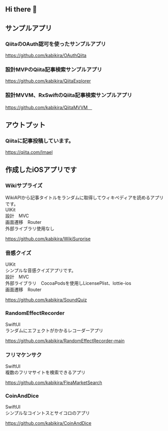 ## Hi there 👋


## サンプルアプリ　　
### QiitaのOAuth認可を使ったサンプルアプリ  
https://github.com/kabikira/OAuthQiita  

### 設計MVPのQiita記事検索サンプルアプリ
https://github.com/kabikira/QiitaExplorer

### 設計MVVM、RxSwiftのQiita記事検索サンプルアプリ　　
https://github.com/kabikira/QiitaMVVM　

## アウトプット
### Qiitaに記事投稿しています。
https://qiita.com/Imael  

## 作成したiOSアプリです

### Wikiサプライズ　
WikiAPIから記事タイトルをランダムに取得してウィキペディアを読めるアプリです。  
UIKit  
設計　MVC  
画面遷移　Router  
外部ライブラリ使用なし　  
  
https://github.com/kabikira/WikiSurprise  


### 音感クイズ
UIKit  
シンプルな音感クイズアプリです。  
設計　MVC  
外部ライブラリ　CocoaPodsを使用しLicensePlist、lottie-ios  
画面遷移　Router　  

https://github.com/kabikira/SoundQuiz  

### RandomEffectRecorder
SwiftUI  
ランダムにエフェクトがかかるレコーダーアプリ  
  
https://github.com/kabikira/RandomEffectRecorder-main  
    

### フリマケンサク
SwiftUI  
複数のフリマサイトを検索できるアプリ  
   
https://github.com/kabikira/FleaMarketSearch  

### CoinAndDice  
SwiftUI  
シンプルなコイントスとサイコロのアプリ  
  
https://github.com/kabikira/CoinAndDice  
  











<!--
**kabikira/kabikira** is a ✨ _special_ ✨ repository because its `README.md` (this file) appears on your GitHub profile.

Here are some ideas to get you started:

- 🔭 I’m currently working on ...
- 🌱 I’m currently learning ...
- 👯 I’m looking to collaborate on ...
- 🤔 I’m looking for help with ...
- 💬 Ask me about ...
- 📫 How to reach me: ...
- 😄 Pronouns: ...
- ⚡ Fun fact: ...
-->
